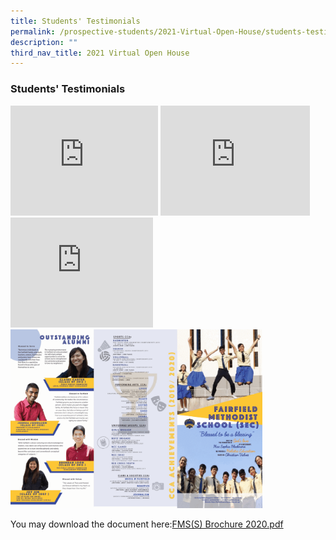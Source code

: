 ```yaml
---
title: Students' Testimonials
permalink: /prospective-students/2021-Virtual-Open-House/students-testimonials/
description: ""
third_nav_title: 2021 Virtual Open House
---
```

### Students' Testimonials

<iframe width="236" height="176" src="https://www.youtube.com/embed/e1M0-cKdadc" title="Kayden" frameborder="0" allow="accelerometer; autoplay; clipboard-write; encrypted-media; gyroscope; picture-in-picture" allowfullscreen></iframe>

<iframe width="239" height="176" src="https://www.youtube.com/embed/6YIxWldqf7E" title="Mikaela" frameborder="0" allow="accelerometer; autoplay; clipboard-write; encrypted-media; gyroscope; picture-in-picture" allowfullscreen></iframe>

<iframe width="228" height="176" src="https://www.youtube.com/embed/VJC9qFJ0P-c" title="2021 Secondary One Fairsians" frameborder="0" allow="accelerometer; autoplay; clipboard-write; encrypted-media; gyroscope; picture-in-picture" allowfullscreen></iframe>


<img src="/images/fmss.gif" style="width:80%">

You may download the document here:[FMS(S) Brochure 2020.pdf](/files/fms.pdf)